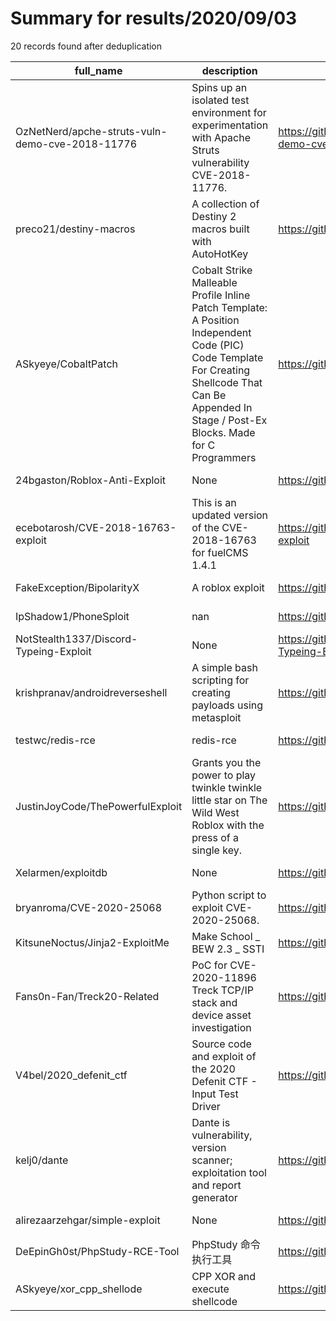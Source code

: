 
# Summary for results/2020/09/03
    
20 records found after deduplication

| full_name | description | html_url | matched_list | matched_count | pushed_at | size | stargazers_count | language | forks_count |
|-------------------------------------------------|------------------------------------------------------------------------------------------------------------------------------------------------------------------------------------------------------|--------------------------------------------------------------------|---------------------------------------------|-----------------|---------------------------|--------|--------------------|------------|---------------|
| OzNetNerd/apche-struts-vuln-demo-cve-2018-11776 | Spins up an isolated test environment for experimentation with Apache Struts vulnerability CVE-2018-11776. | https://github.com/OzNetNerd/apche-struts-vuln-demo-cve-2018-11776 | ['cve-2'] | 1 | 2020-09-03 00:46:44+00:00 | 4 | 0 | | 0 |
| preco21/destiny-macros | A collection of Destiny 2 macros built with AutoHotKey | https://github.com/preco21/destiny-macros | ['exploit'] | 1 | 2020-09-03 18:05:39+00:00 | 193 | 19 | AutoHotkey | 7 |
| ASkyeye/CobaltPatch | Cobalt Strike Malleable Profile Inline Patch Template: A Position Independent Code (PIC) Code Template For Creating Shellcode That Can Be Appended In Stage / Post-Ex Blocks. Made for C Programmers | https://github.com/ASkyeye/CobaltPatch | ['shellcode'] | 1 | 2020-09-03 22:26:08+00:00 | 13 | 15 | nan | 16 |
| 24bgaston/Roblox-Anti-Exploit | None | https://github.com/24bgaston/Roblox-Anti-Exploit | ['exploit'] | 1 | 2020-09-03 18:08:38+00:00 | 1 | 1 | | 0 |
| ecebotarosh/CVE-2018-16763-exploit | This is an updated version of the CVE-2018-16763 for fuelCMS 1.4.1 | https://github.com/ecebotarosh/CVE-2018-16763-exploit | ['cve-2', 'exploit'] | 2 | 2020-09-03 15:13:40+00:00 | 1 | 2 | Python | 0 |
| FakeException/BipolarityX | A roblox exploit | https://github.com/FakeException/BipolarityX | ['exploit'] | 1 | 2020-09-03 22:47:48+00:00 | 32 | 0 | C# | 0 |
| IpShadow1/PhoneSploit | nan | https://github.com/IpShadow1/PhoneSploit | ['sploit'] | 1 | 2020-09-03 11:34:31+00:00 | 0 | 0 | nan | 0 |
| NotStealth1337/Discord-Typeing-Exploit | None | https://github.com/NotStealth1337/Discord-Typeing-Exploit | ['exploit'] | 1 | 2020-09-03 05:34:18+00:00 | 2 | 0 | Python | 0 |
| krishpranav/androidreverseshell | A simple bash scripting for creating payloads using metasploit | https://github.com/krishpranav/androidreverseshell | ['metasploit module OR metasploit payload'] | 1 | 2020-09-03 04:05:02+00:00 | 11 | 0 | Shell | 0 |
| testwc/redis-rce | redis-rce | https://github.com/testwc/redis-rce | ['rce'] | 1 | 2020-09-03 01:40:28+00:00 | 17 | 0 | Python | 1 |
| JustinJoyCode/ThePowerfulExploit | Grants you the power to play twinkle twinkle little star on The Wild West Roblox with the press of a single key. | https://github.com/JustinJoyCode/ThePowerfulExploit | ['exploit'] | 1 | 2020-09-03 01:19:16+00:00 | 27 | 0 | AutoHotkey | 0 |
| Xelarmen/exploitdb | None | https://github.com/Xelarmen/exploitdb | ['exploit'] | 1 | 2020-09-03 00:12:54+00:00 | 4 | 0 | | 0 |
| bryanroma/CVE-2020-25068 | Python script to exploit CVE-2020-25068. | https://github.com/bryanroma/CVE-2020-25068 | ['cve-2', 'exploit'] | 2 | 2020-09-03 13:28:04+00:00 | 16 | 0 | Python | 1 |
| KitsuneNoctus/Jinja2-ExploitMe | Make School _ BEW 2.3 _ SSTI | https://github.com/KitsuneNoctus/Jinja2-ExploitMe | ['exploit'] | 1 | 2020-09-03 21:10:00+00:00 | 72 | 0 | HTML | 0 |
| Fans0n-Fan/Treck20-Related | PoC for CVE-2020-11896 Treck TCP/IP stack and device asset investigation | https://github.com/Fans0n-Fan/Treck20-Related | ['cve poc'] | 1 | 2020-09-03 06:37:46+00:00 | 5 | 6 | Python | 1 |
| V4bel/2020_defenit_ctf | Source code and exploit of the 2020 Defenit CTF - Input Test Driver | https://github.com/V4bel/2020_defenit_ctf | ['exploit'] | 1 | 2020-09-03 18:28:00+00:00 | 9783 | 3 | C | 0 |
| kelj0/dante | Dante is vulnerability, version scanner; exploitation tool and report generator | https://github.com/kelj0/dante | ['exploit'] | 1 | 2020-09-03 21:19:30+00:00 | 390 | 1 | Python | 0 |
| alirezaarzehgar/simple-exploit | None | https://github.com/alirezaarzehgar/simple-exploit | ['exploit'] | 1 | 2020-09-03 10:11:35+00:00 | 7 | 1 | C | 0 |
| DeEpinGh0st/PhpStudy-RCE-Tool | PhpStudy 命令执行工具 | https://github.com/DeEpinGh0st/PhpStudy-RCE-Tool | ['rce'] | 1 | 2020-09-03 07:51:53+00:00 | 70639 | 6 | Java | 5 |
| ASkyeye/xor_cpp_shellode | CPP XOR and execute shellcode | https://github.com/ASkyeye/xor_cpp_shellode | ['shellcode'] | 1 | 2020-09-03 09:31:27+00:00 | 3 | 1 | nan | 0 |
